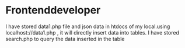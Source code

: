 # Frontenddeveloper

I have stored data1.php file and json data in htdocs of my local.using localhost://data1.php , it will directly insert data into tables.
I have stored search.php to query the data inserted in the table
